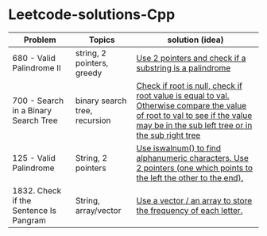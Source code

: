 # Leetcode-solutions-Cpp

| Problem  | Topics | solution (idea) |
| ------------- | ------------- | ------------- | 
| 680 - Valid Palindrome II  | string, 2 pointers, greedy | [Use 2 pointers and check if a substring is a palindrome](https://github.com/LucasColas/Leetcode-solutions-Cpp/blob/main/680%20Valid%20Palindrome%20II%20.cpp) |
| 700 - Search in a Binary Search Tree | binary search tree, recursion | [Check if root is null, check if root value is equal to val. Otherwise compare the value of root to val to see if the value may be in the sub left tree or in the sub right tree](https://github.com/LucasColas/Leetcode-solutions-Cpp/blob/main/700%20-%20Search%20in%20a%20Binary%20Search%20Tree.cpp) |
| 125 - Valid Palindrome | String, 2 pointers | [Use iswalnum() to find alphanumeric characters. Use 2 pointers (one which points to the left the other to the end).](https://github.com/LucasColas/Leetcode-solutions-Cpp/blob/main/125%20-%20Valid%20Palindrome.cpp) |
| 1832. Check if the Sentence Is Pangram | String, array/vector | [Use a vector / an array to store the frequency of each letter.](https://github.com/LucasColas/Leetcode-solutions-Cpp/blob/main/1832%20-%20Check%20if%20the%20Sentence%20Is%20Pangram%20.cpp) |


